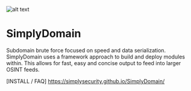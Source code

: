  ![alt text](https://unsplash.com/photos/onLbXleIkds "")
# SimplyDomain
Subdomain brute force focused on speed and data serialization. 
SimplyDomain uses a framework approach to build and deploy modules within. This allows
for fast, easy and concise output to feed into larger OSINT feeds.

[INSTALL / FAQ]
https://simplysecurity.github.io/SimplyDomain/
